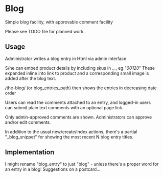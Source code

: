 Blog
====

Simple blog facility, with approvable comment facility

Please see TODO file for planned work.

Usage
-----

Administrator writes a blog entry in Html via admin interface

S/he can embed product details by including skus in *...*, eg "*00120*"
These expanded inline into link to product and a corresponding small
image is added after the blog text. 

/the-blog/ (or blog_entries_path) then shows the entries in decreasing date order


Users can read the comments attached to an entry, and logged-in users can 
submit plain text comments with an optional page link. 

Only admin-approved comments are shown.  Administrators can approve and/or 
edit comments.


In addition to the usual new/create/index actions, there's a partial
"_blog_snippet" for showing the most recent N blog entry titles.



Implementation
--------------

I might rename "blog_entry" to just "blog" - unless there's a proper word for
an entry in a blog! Suggestions on a postcard...



